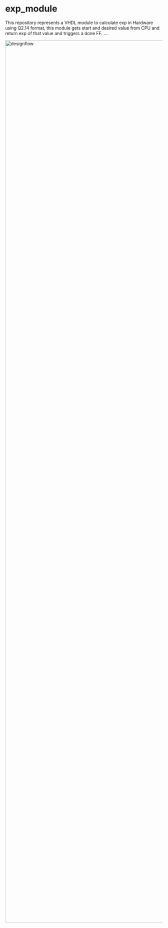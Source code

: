 # exp_module
This repository represents a VHDL module to calculate exp in Hardware using Q2.14 format, this module gets start and desired value from CPU and return exp of that value and triggers a done FF.
....

<img width="1481" height="2816" alt="designflow" src="https://github.com/user-attachments/assets/a8b77c42-08c5-4fe6-ba90-ee60054ae169" />
